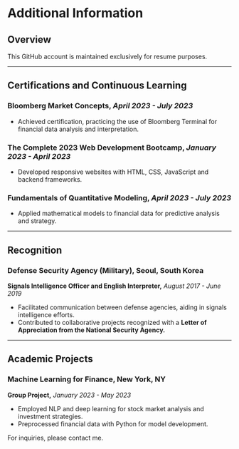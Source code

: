 # Additional Information

## Overview

This GitHub account is maintained exclusively for resume purposes.  

***

## Certifications and Continuous Learning

### Bloomberg Market Concepts, _April 2023 - July 2023_
- Achieved certification, practicing the use of Bloomberg Terminal for financial data analysis and interpretation.

### The Complete 2023 Web Development Bootcamp, _January 2023 - April 2023_  
- Developed responsive websites with HTML, CSS, JavaScript and backend frameworks.

### Fundamentals of Quantitative Modeling, _April 2023 - July 2023_
- Applied mathematical models to financial data for predictive analysis and strategy.

***   

## Recognition

### Defense Security Agency (Military), Seoul, South Korea   
**Signals Intelligence Officer and English Interpreter,** _August 2017 - June 2019_

- Facilitated communication between defense agencies, aiding in signals intelligence efforts. 
- Contributed to collaborative projects recognized with a **Letter of Appreciation from the National Security Agency.**

***

## Academic Projects 

### Machine Learning for Finance, New York, NY   
**Group Project,** _January 2023 - May 2023_

- Employed NLP and deep learning for stock market analysis and investment strategies.
- Preprocessed financial data with Python for model development.

For inquiries, please contact me.
